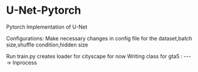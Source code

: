 # U-Net-Pytorch
Pytorch Implementation of U-Net

Configurations: Make necessary changes in config file for the dataset,batch size,shuffle condition,hidden size

Run train.py creates loader for cityscape for now
Writing class for gta5 : ----> Inprocess